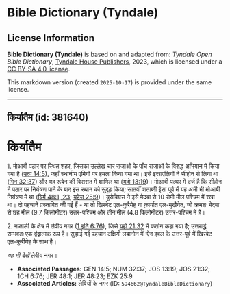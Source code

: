 # Bible Dictionary (Tyndale)

## License Information

**Bible Dictionary (Tyndale)** is based on and adapted from: _Tyndale Open Bible Dictionary_, [Tyndale House Publishers](https://tyndaleopenresources.com/), 2023, which is licensed under a [CC BY-SA 4.0 license](https://creativecommons.org/licenses/by-sa/4.0/legalcode.en).

This markdown version (created `2025-10-17`) is provided under the same license.



--------------------------------

## किर्यातैम (id: 381640)

किर्यातैम
=========

1\. मोआबी पठार पर स्थित शहर, जिसका उल्लेख चार राजाओं के पाँच राजाओं के विरुद्ध अभियान में किया गया है ([उत्प 14:5](https://ref.ly/Gen14:5)), जहाँ स्थानीय एमियों पर हमला किया गया था। इसे इस्राएलियों ने सीहोन से लिया था ([गिन 32:37](https://ref.ly/Num32:37)) और यह रूबेन की विरासत में शामिल था ([यहो 13:19](https://ref.ly/Josh13:19))। मोआबी पत्थर में दर्ज है कि सीहोन ने पठार पर नियंत्रण पाने के बाद इस स्थान को सुदृढ़ किया; सातवीं शताब्दी ईसा पूर्व में यह अभी भी मोआबी नियंत्रण में था ([यिर्म 48:1, 23](https://ref.ly/Jer48:1,Jer48:23); [यहेज 25:9](https://ref.ly/Ezek25:9))। युसेबियस ने इसे मेदबा से 10 रोमी मील पश्चिम में रखा था। दो पहचानें प्रस्तावित की गई हैं \- या तो खिरबेट एल\-कुरैयेह या क़ार्यात एल\-मुखैयेत, जो क्रमशः मेदबा से छह मील (9\.7 किलोमीटर) उत्तर\-पश्चिम और तीन मील (4\.8 किलोमीटर) उत्तर\-पश्चिम में है।

2\. नप्ताली के क्षेत्र में लेवीय नगर ([1 इति 6:76](https://ref.ly/1Chr6:76)), जिसे [यहो 21:32](https://ref.ly/Josh21:32) में कर्तान कहा गया है; उत्तरार्द्ध सम्भवतः एक द्वंद्वात्मक रूप है। सुझाई गई पहचान दक्षिणी लबानोन में ‘ऐन इबल के उत्तर\-पूर्व में खिरबेट एल\-कुरीयेह के साथ है।

*यह भी देखें* लेवीय नगर।

* **Associated Passages:** GEN 14:5; NUM 32:37; JOS 13:19; JOS 21:32; 1CH 6:76; JER 48:1; JER 48:23; EZK 25:9
* **Associated Articles:** लेवियों के नगर (ID: `594662@TyndaleBibleDictionary`)

